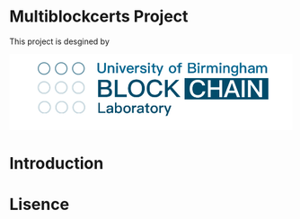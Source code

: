 # Multiblockcerts Project

This project is desgined by

![](design/src/logo.jpg)

# Introduction



# Lisence

 

